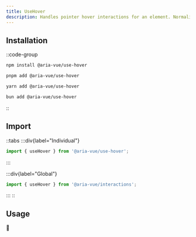```yaml
---
title: UseHover
description: Handles pointer hover interactions for an element. Normalizes behavior across browsers and platforms, and ignores emulated mouse events on touch devices.
---
```


## **Installation**

::code-group
```bash [npm]
npm install @aria-vue/use-hover
```

```bash [pnpm]
pnpm add @aria-vue/use-hover
```

```bash [yarn]
yarn add @aria-vue/use-hover
```

```bash [bun]
bun add @aria-vue/use-hover
```
::

## **Import**

::tabs
  :::div{label="Individual"}
  ```ts
  import { useHover } from '@aria-vue/use-hover';
  ```
  :::

  :::div{label="Global"}
  ```ts
  import { useHover } from '@aria-vue/interactions';
  ```
  :::
::

## **Usage**

🚧
